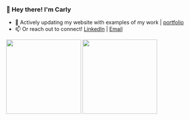 <h3>👋 Hey there! I'm Carly</h3>

- 🌱 Actively updating my website with examples of my work | [portfolio](https://carlydopps.github.io/)
- 📫 Or reach out to connect! [LinkedIn](https://www.linkedin.com/in/carlydopps/)  |  [Email](mailto:carly.doppelheuer@gmail.com)

<div>
  <img height=200 align="center" src="https://github-readme-stats.vercel.app/api?username=carlydopps&show=prs_merged_percentage&hide=contribs&theme=react&hide_border=true&include_all_commits=true" />
  <img height=200 align="center" src="https://github-readme-stats.vercel.app/api/top-langs/?username=carlydopps&layout=compact&theme=react&hide_border=true" />
</div>
